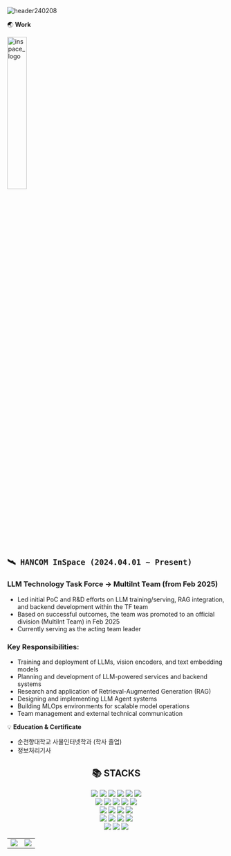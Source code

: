 ![header240208](https://github.com/chanhocode/chanhocode/assets/105937460/88de4e5c-27eb-4548-b6c1-eeefdf2aa569)

🌏 <b>Work</b>

<img width="30%" alt="inspace_logo" src="https://github.com/user-attachments/assets/d6590f90-c131-48fe-a95a-1cebda87a88a" />

## `🛰️ HANCOM InSpace (2024.04.01 ~ Present)`
### LLM Technology Task Force → MultiInt Team (from Feb 2025)
- Led initial PoC and R&D efforts on LLM training/serving, RAG integration, and backend development within the TF team
- Based on successful outcomes, the team was promoted to an official division (MultiInt Team) in Feb 2025
- Currently serving as the acting team leader

### Key Responsibilities:
- Training and deployment of LLMs, vision encoders, and text embedding models
- Planning and development of LLM-powered services and backend systems
- Research and application of Retrieval-Augmented Generation (RAG)
- Designing and implementing LLM Agent systems
- Building MLOps environments for scalable model operations
- Team management and external technical communication

💡 <b>Education & Certificate</b>
- 순천향대학교 사물인터넷학과 (학사 졸업)
- 정보처리기사

<div align=center><h2>📚 STACKS</h2></div>

<div align="center">

  <!-- Frontend -->
  <img src="https://img.shields.io/badge/html5-E34F26?style=for-the-badge&logo=html5&logoColor=white">
  <img src="https://img.shields.io/badge/css-1572B6?style=for-the-badge&logo=css3&logoColor=white">
  <img src="https://img.shields.io/badge/javascript-F7DF1E?style=for-the-badge&logo=javascript&logoColor=black">
  <img src="https://img.shields.io/badge/typescript-3178C6?style=for-the-badge&logo=typescript&logoColor=white">
  <img src="https://img.shields.io/badge/react-61DAFB?style=for-the-badge&logo=react&logoColor=black">
  <img src="https://img.shields.io/badge/next.js-000000?style=for-the-badge&logo=next.js&logoColor=white">
  <br/>

  <!-- Backend -->
  <img src="https://img.shields.io/badge/node.js-339933?style=for-the-badge&logo=node.js&logoColor=white">
  <img src="https://img.shields.io/badge/express-000000?style=for-the-badge&logo=express&logoColor=white">
  <img src="https://img.shields.io/badge/nestjs-E0234E?style=for-the-badge&logo=nestjs&logoColor=white">
  <img src="https://img.shields.io/badge/fastapi-009688?style=for-the-badge&logo=fastapi&logoColor=white">
  <img src="https://img.shields.io/badge/springboot-6DB33F?style=for-the-badge&logo=springboot&logoColor=white">
  <br/>

  <!-- Databases -->
  <img src="https://img.shields.io/badge/mysql-4479A1?style=for-the-badge&logo=mysql&logoColor=white">
  <img src="https://img.shields.io/badge/postgresql-4169E1?style=for-the-badge&logo=postgresql&logoColor=white">
  <img src="https://img.shields.io/badge/chromadb-FF5722?style=for-the-badge&logo=chromadb&logoColor=white">
  <img src="https://img.shields.io/badge/milvus-660066?style=for-the-badge&logo=milvus&logoColor=white">
  <br/>

  <!-- Programming Languages -->
  <img src="https://img.shields.io/badge/python-3776AB?style=for-the-badge&logo=python&logoColor=white">
  <img src="https://img.shields.io/badge/java-007396?style=for-the-badge&logo=java&logoColor=white">
  <img src="https://img.shields.io/badge/c++-00599C?style=for-the-badge&logo=cplusplus&logoColor=white">
  <img src="https://img.shields.io/badge/dart-0175C2?style=for-the-badge&logo=dart&logoColor=white">
  <br/>

  <!-- AI/ML Frameworks -->
  <img src="https://img.shields.io/badge/huggingface-FFCC00?style=for-the-badge&logo=huggingface&logoColor=black">
  <img src="https://img.shields.io/badge/transformer-FF6F00?style=for-the-badge&logo=transformer&logoColor=white">
  <img src="https://img.shields.io/badge/pytorch-EE4C2C?style=for-the-badge&logo=pytorch&logoColor=white">

</div>

<p></p>

<table>
  <tr>
    <td valign="top"><img src="https://github-readme-stats.vercel.app/api?username=chanhocode&show_icons=true&theme=tokyonight"/></td>
    <td valign="top"><img src="https://github-readme-stats.vercel.app/api/top-langs/?username=chanhocode&layout=compact&theme=dracula"/></td>
  </tr>
</table>
